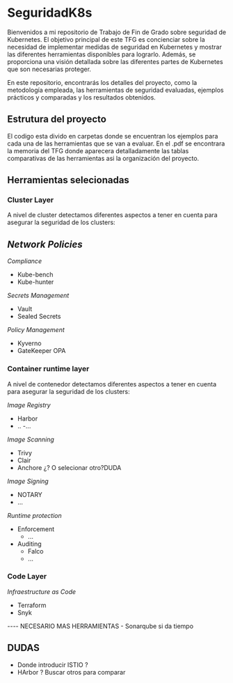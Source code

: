# SeguridadK8s
Bienvenidos a mi repositorio de Trabajo de Fin de Grado sobre seguridad de Kubernetes. 
El objetivo principal de este TFG es concienciar sobre la necesidad de implementar medidas de seguridad en Kubernetes y mostrar las diferentes herramientas disponibles para lograrlo. Además, se proporciona una visión detallada sobre las diferentes partes de Kubernetes que son necesarias proteger. 

En este repositorio, encontrarás los detalles del proyecto, como la metodología empleada, las herramientas de seguridad evaluadas, ejemplos prácticos y comparadas y los resultados obtenidos. 

## Estrutura del proyecto
El codigo esta divido en carpetas donde se encuentran los ejemplos para cada una de las herramientas que se van a evaluar. 
En el .pdf se encontrara la memoria del TFG donde aparecera detalladamente las tablas comparativas de las herramientas asi la organización del proyecto. 


## Herramientas selecionadas

### Cluster Layer 
A nivel de cluster detectamos diferentes aspectos a tener en cuenta para asegurar la seguridad de los clusters:

 *Network Policies*
  - 
  
 *Compliance*
 
 - Kube-bench 
 - Kube-hunter
 
 *Secrets Management*
 
 - Vault 
 - Sealed Secrets 
 
 *Policy Management*
 - Kyverno
 - GateKeeper OPA
 
### Container runtime layer 

A nivel de contenedor detectamos diferentes aspectos a tener en cuenta para asegurar la seguridad de los clusters:

*Image Registry*
- Harbor
- ..
-... 

*Image Scanning*

- Trivy
- Clair
- Anchore ¿? O selecionar otro?DUDA

*Image Signing*

- NOTARY
- ...

*Runtime protection*

- Enforcement
  - ...
- Auditing
  - Falco
  - ...
  


### Code Layer 

*Infraestructure as Code*
- Terraform 
- Snyk 

---- NECESARIO MAS HERRAMIENTAS - Sonarqube si da tiempo


## DUDAS

- Donde introducir ISTIO ? 
- HArbor ? Buscar otros para comparar
